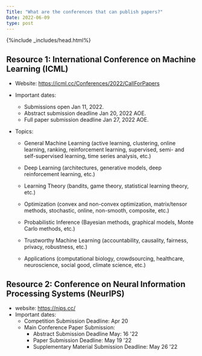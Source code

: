 ```yaml
---
Title: "What are the conferences that can publish papers?"
Date: 2022-06-09
type: post
---
```

{%include _includes/head.html%}

## Resource 1: International Conference on Machine Learning (ICML)

- Website: https://icml.cc/Conferences/2022/CallForPapers
- Important dates:

  * Submissions open Jan 11, 2022.
  * Abstract submission deadline Jan 20, 2022 AOE.
  * Full paper submission deadline Jan 27, 2022 AOE.

- Topics:
  * General Machine Learning (active learning, clustering, online learning, ranking, reinforcement learning, supervised, semi- and self-supervised learning, time series analysis, etc.)

  * Deep Learning (architectures, generative models, deep reinforcement learning, etc.)

  * Learning Theory (bandits, game theory, statistical learning theory, etc.)

  * Optimization (convex and non-convex optimization, matrix/tensor methods, stochastic, online, non-smooth, composite, etc.)

  * Probabilistic Inference (Bayesian methods, graphical models, Monte Carlo methods, etc.)

  * Trustworthy Machine Learning (accountability, causality, fairness, privacy, robustness, etc.)

  * Applications (computational biology, crowdsourcing, healthcare, neuroscience, social good, climate science, etc.)


## Resource 2: Conference on Neural Information Processing Systems (NeurIPS)

- website: https://nips.cc/
- Important dates:
  * Competition Submission Deadline:	Apr 20 
  * Main Conference Paper Submission: 
     - Abstract Submission Deadline May: 16 '22
     - Paper Submission Deadline:	May 19 '22
     - Supplementary Material Submission Deadline:	May 26 '22
   


